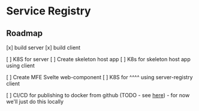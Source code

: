 # Service Registry


## Roadmap

 [x] build server
 [x] build client

 [ ] K8S for server
 [ ] Create skeleton host app
 [ ] K8s for skeleton host app using client

 [ ] Create MFE Svelte web-component
 [ ] K8S for ^^^^ using server-registry client

 [ ] CI/CD for publishing to docker from github (TODO - see [here](https://docs.github.com/en/actions/publishing-packages/publishing-docker-images))
     - for now we'll just do this locally
